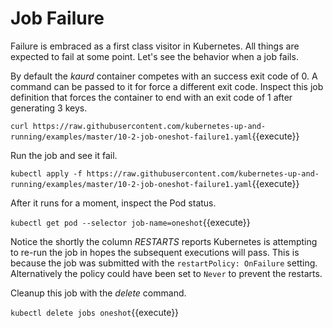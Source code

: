 # Job Failure #

Failure is embraced as a first class visitor in Kubernetes. All things are expected to fail at some point. Let's see the behavior when a job fails.  

By default the _kaurd_ container competes with an success exit code of 0. A command can be passed to it for force a different exit code. Inspect this job definition that forces the container to end with an exit code of 1 after generating 3 keys.

`curl https://raw.githubusercontent.com/kubernetes-up-and-running/examples/master/10-2-job-oneshot-failure1.yaml`{{execute}}

Run the job and see it fail.

`kubectl apply -f https://raw.githubusercontent.com/kubernetes-up-and-running/examples/master/10-2-job-oneshot-failure1.yaml`{{execute}}

After it runs for a moment, inspect the Pod status.

`kubectl get pod --selector job-name=oneshot`{{execute}}

Notice the shortly the column _RESTARTS_ reports Kubernetes is attempting to re-run the job in hopes the subsequent executions will pass. This is because the job was submitted with the `restartPolicy: OnFailure` setting. Alternatively the policy could have been set to `Never` to prevent the restarts.

Cleanup this job with the _delete_ command.

`kubectl delete jobs oneshot`{{execute}}
